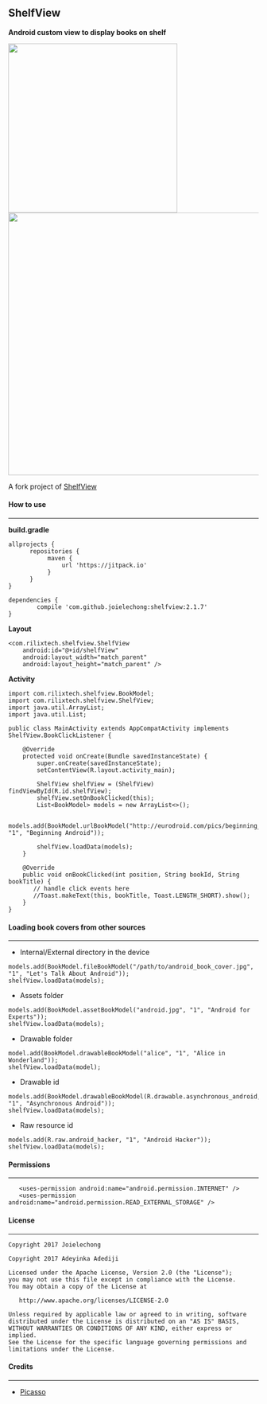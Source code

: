 ## ShelfView ##

**Android custom view to display books on shelf**

<img src="/portrait.png" width="340"> <img src="/landscape.png" width="528">


A fork project of [ShelfView](https://github.com/tdscientist/ShelfView)

#### How to use ####
----

**build.gradle**
```
allprojects {
      repositories {
           maven {
               url 'https://jitpack.io'
           }
      }
}
```


```
dependencies {
        compile 'com.github.joielechong:shelfview:2.1.7'
}
```

**Layout**
```
<com.rilixtech.shelfview.ShelfView
    android:id="@+id/shelfView"
    android:layout_width="match_parent"
    android:layout_height="match_parent" />

```

**Activity**
```
import com.rilixtech.shelfview.BookModel;
import com.rilixtech.shelfview.ShelfView;
import java.util.ArrayList;
import java.util.List;

public class MainActivity extends AppCompatActivity implements ShelfView.BookClickListener {

    @Override
    protected void onCreate(Bundle savedInstanceState) {
        super.onCreate(savedInstanceState);
        setContentView(R.layout.activity_main);

        ShelfView shelfView = (ShelfView) findViewById(R.id.shelfView);
        shelfView.setOnBookClicked(this);
        List<BookModel> models = new ArrayList<>();

        models.add(BookModel.urlBookModel("http://eurodroid.com/pics/beginning_android_book.jpg", "1", "Beginning Android"));
       
        shelfView.loadData(models);
    }

    @Override
    public void onBookClicked(int position, String bookId, String bookTitle) {	
       // handle click events here
       //Toast.makeText(this, bookTitle, Toast.LENGTH_SHORT).show();
    }
}

```



#### Loading book covers from other sources ####
----

* Internal/External directory in the device
```
models.add(BookModel.fileBookModel("/path/to/android_book_cover.jpg", "1", "Let's Talk About Android"));
shelfView.loadData(models);
```

* Assets folder
```
models.add(BookModel.assetBookModel("android.jpg", "1", "Android for Experts"));
shelfView.loadData(models);
```

* Drawable folder
```
model.add(BookModel.drawableBookModel("alice", "1", "Alice in Wonderland"));
shelfView.loadData(model);
``` 

* Drawable id
```
models.add(BookModel.drawableBookModel(R.drawable.asynchronous_android, "1", "Asynchronous Android"));
shelfView.loadData(models);
```

* Raw resource id
```
models.add(R.raw.android_hacker, "1", "Android Hacker"));
shelfView.loadData(models);
```

#### Permissions ####
----
```
   <uses-permission android:name="android.permission.INTERNET" />
   <uses-permission android:name="android.permission.READ_EXTERNAL_STORAGE" />
``` 



#### License ####
----
```
Copyright 2017 Joielechong

Copyright 2017 Adeyinka Adediji

Licensed under the Apache License, Version 2.0 (the "License");
you may not use this file except in compliance with the License.
You may obtain a copy of the License at

   http://www.apache.org/licenses/LICENSE-2.0

Unless required by applicable law or agreed to in writing, software
distributed under the License is distributed on an "AS IS" BASIS,
WITHOUT WARRANTIES OR CONDITIONS OF ANY KIND, either express or implied.
See the License for the specific language governing permissions and
limitations under the License.
```



#### Credits ####
---
* [Picasso](https://github.com/square/picasso)

